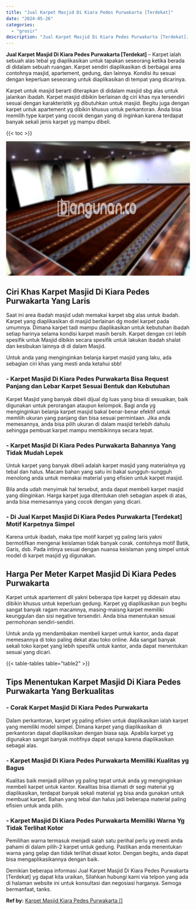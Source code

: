 ```yaml
---
title: "Jual Karpet Masjid Di Kiara Pedes Purwakarta [Terdekat]"
date: "2024-05-26"
categories: 
  - "grosir"
description: "Jual Karpet Masjid Di Kiara Pedes Purwakarta [Terdekat]. Demikian beberapa informasi Jual Karpet Masjid Di Kiara Pedes Purwakarta [Terdekat] yg dapat kita..."
---
```


**Jual Karpet Masjid Di Kiara Pedes Purwakarta \[Terdekat\]** – Karpet ialah sebuah alas tebal yg diaplikasikan untuk tapakan seseorang ketika berada di didalam sebuah ruangan. Karpet sendiri diaplikasikan di berbagai area contohnya masjid, apartement, gedung, dan lainnya. Kondisi itu sesuai dengan keperluan seseorang untuk diaplikasikan di tempat yang dicarinya.

Karpet untuk masjid berarti diterapkan di didalam masjid sbg alas untuk jalankan ibadah. Karpet masjid dibikin berlainan dg ciri khas nya tersendiri sesuai dengan karakteristik yg dibutuhkan untuk masjid. Begitu juga dengan karpet untuk apartement yg dibikin khusus untuk perkantoran. Anda bisa memilih type karpet yang cocok dengan yang di inginkan karena terdapat banyak sekali jenis karpet yg mampu dibeli.

{{< toc >}}

![Jual Karpet Masjid Di Kiara Pedes Purwakarta [Terdekat]](/images/grosir-karpet-murah-71.png)

## Ciri Khas Karpet Masjid Di Kiara Pedes Purwakarta Yang Laris

Saat ini area ibadah masjid udah memakai karpet sbg alas untuk ibadah. Karpet yang diaplikasikan di masjid berlainan dg model karpet pada umumnya. Dimana karpet tadi mampu diaplikasikan untuk kebutuhan ibadah setiap harinya selama kondisi karpet masih bersih. Karpet dengan ciri lebih spesifik untuk Masjid dibikin secara spesifik untuk lakukan ibadah shalat dan kesibukan lainnya di di dalam Masjid.

Untuk anda yang menginginkan belanja karpet masjid yang laku, ada sebagian ciri khas yang mesti anda ketahui sbb!

### \- Karpet Masjid Di Kiara Pedes Purwakarta Bisa Request Panjang dan Lebar Karpet Sesuai Bentuk dan Kebutuhan

Karpet Masjid yang banyak dibeli dijual dg luas yang bisa di sesuaikan, baik digunakan untuk perorangan ataupun kelompok. Bagi anda yg menginginkan belanja karpet masjid bakal benar-benar efektif untuk memliih ukuran yang panjang dan bisa sesuai permintaan. Jika anda memesannya, anda bisa pilih ukuran di dalam masjid terlebih dahulu sehingga pembuat karpet mampu membikinnya secara tepat.

### \- Karpet Masjid Di Kiara Pedes Purwakarta Bahannya Yang Tidak Mudah Lepek

Untuk karpet yang banyak dibeli adalah karpet masjid yang materialnya yg tebal dan halus. Macam bahan yang satu ini bakal sungguh-sungguh menolong anda untuk memakai material yang efisien untuk karpet masjid.

Bila anda udah menyimak hal tersebut, anda dapat membeli karpet masjid yang diinginkan. Harga karpet juga ditentukan oleh sebagian aspek di atas, anda bisa memesannya yang cocok dengan yang dicari.

### \- Di Jual Karpet Masjid Di Kiara Pedes Purwakarta \[Terdekat\] Motif Karpetnya Simpel

Karena untuk ibadah, maka tipe motif karpet yg paling laris yakni bermotifkan mengenai keislaman tidak banyak corak. contohnya motif Batik, Garis, dsb. Pada intinya sesuai dengan nuansa keislaman yang simpel untuk model di karpet masjid yg digunakan.

## Harga Per Meter Karpet Masjid Di Kiara Pedes Purwakarta

Karpet untuk apartement dll yakni beberapa tipe karpet yg didesain atau dibikin khusus untuk keperluan gedung. Karpet yg diaplikasikan pun begitu sangat banyak ragam macamnya, masing-maisng karpet memiliki keunggulan dan sisi negative tersendiri. Anda bisa menentukan sesuai permohonan sendiri-sendiri.

Untuk anda yg mendambakan membeli karpet untuk kantor, anda dapat memesannya di toko paling dekat atau toko online. Ada sangat banyak sekali toko karpet yang lebih spesifik untuk kantor, anda dapat menentukan sesuai yang dicari.

{{< table-tables table="table2" >}}

## Tips Menentukan Karpet Masjid Di Kiara Pedes Purwakarta Yang Berkualitas

### \- Corak Karpet Masjid Di Kiara Pedes Purwakarta

Dalam perkantoran, karpet yg paling efisien untuk diaplikasikan ialah karpet yang memiliki model simpel. Dimana karpet yang diaplikasikan di perkantoran dapat diaplikasikan dengan biasa saja. Apabila karpet yg digunakan sangat banyak motifnya dapat serupa karena diaplikasikan sebagai alas.

### \- Karpet Masjid Di Kiara Pedes Purwakarta Memiliki Kualitas yg Bagus

Kualitas baik menjadi pilihan yg paling tepat untuk anda yg menginginkan membeli karpet untuk kantor. Kwalitas bisa diamati dr segi material yg diaplikasikan, terdapat banyak sekali material yg bisa anda gunakan untuk membuat karpet. Bahan yang tebal dan halus jadi beberapa material paling efisien untuk anda pilih.

### \- Karpet Masjid Di Kiara Pedes Purwakarta Memiliki Warna Yg Tidak Terlihat Kotor

Pemilihan warna termasuk menjadi salah satu perihal perlu yg mesti anda pahami di dalam pilih-2 karpet untuk gedung. Pastikan anda menentukan warna yang gelap dan tidak terlihat disaat kotor. Dengan begitu, anda dapat bisa mengaplikasikannya dengan baik.

Demikian beberapa informasi Jual Karpet Masjid Di Kiara Pedes Purwakarta \[Terdekat\] yg dapat kita uraikan, Silahkan hubungi kami via telpon yang ada di halaman website ini untuk konsultasi dan negosiasi harganya. Semoga bermanfaat, tanks.

**Ref by:**  [Karpet Masjid Kiara Pedes Purwakarta []](https://id.wikipedia.org/wiki/Karpet)
